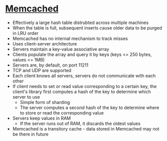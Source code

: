 # [Memcached](https://en.wikipedia.org/w/index.php?title=Memcached&oldid=1064747973)

* Effectively a large hash table distrubted across multiple machines
* When the table is full, subsequent inserts cause older data to be purged in LRU order
* Memcached has no internal mechanism to track misses
* Uses client-server architecture
* Servers maintain a key-value associative array
* Clients populate the array and query it by keys (keys <= 250 bytes, values <= 1MB)
* Servers are, by default, on port 11211
* TCP and UDP are supported
* Each client knows all servers, servers do not communicate with each other
* If client needs to set or read value corresponding to a certain key, the client's library first computes a hash of the key to determine which server to use
  * Simple form of sharding
  * The server computes a second hash of the key to determine where to store or read the corresponding value
* Servers keep values in RAM
  * If the server runs out of RAM, it discards the oldest values
* Memcached is a transitory cache - data stored in Memcached may not be there in future

